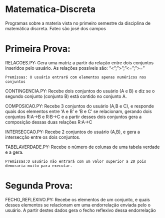 # Matematica-Discreta
Programas sobre a materia vista no primeiro semestre da disciplina de matemática discreta. Fatec são josé dos campos

# Primeira Prova:
RELACOES.PY:
	Gera uma matriz a partir da relação entre dois conjuntos inseridos pelo usuário. As relações possíveis são: “<”;”>”;”<=”;”>=”

	Premissas: O usuário entrará com elementos apenas numéricos nos conjuntos
  
CONTINGENCIA.PY:
	Recebe dois conjuntos do usuário (A e B) e diz se o segundo conjunto (conjunto B) está contido no conjunto A.
  
COMPOSICAO.PY:
	Recebe 3 conjuntos do usuário (A,B e C), e responde quais dos elementos entre ‘A e B’ e ‘B e C’ se relacionam, gerando dois conjuntos R:A→B e R:B→C e a partir desses dois conjuntos gera a composição dessas duas relações R:A→C 
  
INTERSECCAO.PY:
	Recebe 2 conjuntos do usuário (A,B), e gera a intersecção entre os dois conjuntos.
  
TABELAVERDADE.PY:
	Recebe o número de colunas de uma tabela verdade e a gera.
	
	Premissas:O usuário não entrará com um valor superior a 20 pois demoraria muito para executar.
  
# Segunda Prova:
FECHO_REFLEXIVO.PY:
	Recebe os elementos de um conjunto, e quais desses elementos se relacionam em uma endorrelação enviada pelo o usuário. A partir destes dados gera o fecho reflexivo dessa endorrelação
